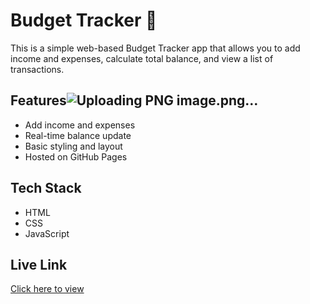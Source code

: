 # Budget Tracker 💸

This is a simple web-based Budget Tracker app that allows you to add income and expenses, calculate total balance, and view a list of transactions.

## Features![Uploading PNG image.png…]()

- Add income and expenses
- Real-time balance update
- Basic styling and layout
- Hosted on GitHub Pages

## Tech Stack
- HTML
- CSS
- JavaScript

## Live Link
[Click here to view](https://subham754.github.io/budget-trackar/)
